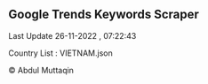 

## Google Trends Keywords Scraper 
 
Last Update 26-11-2022 , 07:22:43

Country List :
VIETNAM.json



© Abdul Muttaqin 
